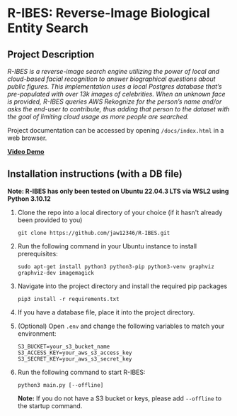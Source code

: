 # R-IBES: Reverse-Image Biological Entity Search

## Project Description

_R-IBES is a reverse-image search engine utilizing the power of local and cloud-based facial recognition to answer
biographical questions about public figures. This implementation uses a local Postgres database that’s pre-populated
with over 13k images of celebrities. When an unknown face is provided, R-IBES queries AWS Rekognize for the person’s
name and/or asks the end-user to contribute, thus adding that person to the dataset with the goal of limiting cloud
usage as more people are searched._

Project documentation can be accessed by opening `/docs/index.html` in a web browser.

[**Video Demo**](https://youtu.be/0WFJzNKwvWk)

## Installation instructions (with a DB file)
__Note: R-IBES has only been tested on Ubuntu 22.04.3 LTS via WSL2 using Python 3.10.12__

1) Clone the repo into a local directory of your choice (if it hasn't already been provided to you)
    ```shell
    git clone https://github.com/jaw12346/R-IBES.git
    ```
   
2) Run the following command in your Ubuntu instance to install prerequisites:
    ```shell
    sudo apt-get install python3 python3-pip python3-venv graphviz graphviz-dev imagemagick
    ```

3) Navigate into the project directory and install the required pip packages
    ```shell
    pip3 install -r requirements.txt
    ```

4) If you have a database file, place it into the project directory.

5) (Optional) Open `.env` and change the following variables to match your environment:
    ```shell
    S3_BUCKET=your_s3_bucket_name
    S3_ACCESS_KEY=your_aws_s3_access_key
    S3_SECRET_KEY=your_aws_s3_secret_key
    ```

6) Run the following command to start R-IBES:
    ```shell
    python3 main.py [--offline]
    ```
   __Note:__ If you do not have a S3 bucket or keys, please add `--offline` to the startup command.
